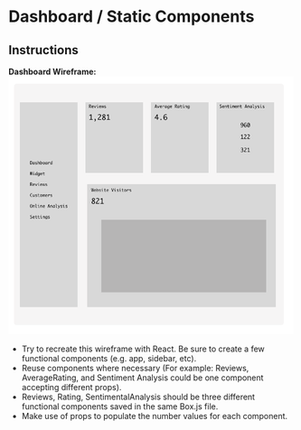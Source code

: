 

# Dashboard / Static Components

## Instructions
<strong>Dashboard Wireframe: </strong>
<br/>
<img src="./wireframe.png"/>

- Try to recreate this wireframe with React. Be sure to create a few functional components (e.g. app, sidebar, etc).
- Reuse components where necessary (For example: Reviews, AverageRating, and Sentiment Analysis could be one component accepting different props).    
- Reviews, Rating, SentimentalAnalysis should be three different functional components saved in the same Box.js file. 
- Make use of props to populate the number values for each component.
